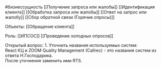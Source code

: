 #бизнессущность 
[[Получение запроса или жалобы]]
[[Идентификация клиента]]
[[Обработка запроса или жалобы]]
[[Ответ на запрос или жалобу]] 
[[Сбор обратной связи (Горячие опросы)]]

Объекты:
[[Обращение клиента]]


Роль: [[ИПСОС]]
[[Проведение холодных опросов]]


Открытый вопрос: 1. Уточнить названия используемых систем:  
React КЦ и ZOOM Quality Management (Callrec) - это названия систем из ответа Н.Господарика.  
После уточнения заменить ими RTS.